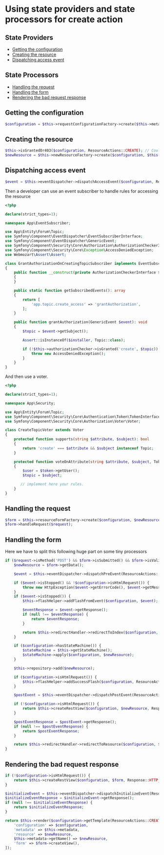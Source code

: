 # Using state providers and state processors for create action

## State Providers

* [Getting the configuration](#state-processors)
* [Creating the resource](#creating-the-resource)
* [Dispatching access event](#dispatching-access-event)

## State Processors

* [Handling the request](#handling-the-request)
* [Handling the form](#handling-the-form)
* [Rendering the bad request response](#rendering-the-bad-request-response)

## Getting the configuration
```php
$configuration = $this->requestConfigurationFactory->create($this->metadata, $request);
```

## Creating the resource
```php
$this->isGrantedOr403($configuration, ResourceActions::CREATE); // Could be replace by 
$newResource = $this->newResourceFactory->create($configuration, $this->factory);
```

## Dispatching access event
```php
$event = $this->eventDispatcher->dispatchAccessEvent($configuration, ResourceActions::CREATE, $newResource);
```

Then a developer can use an event subscriber to handle rules for accessing the resource
```php
<?php

declare(strict_types=1);

namespace App\EventSubscriber;

use App\Entity\Forum\Topic;
use Symfony\Component\EventDispatcher\EventSubscriberInterface;
use Symfony\Component\EventDispatcher\GenericEvent;
use Symfony\Component\Security\Core\Authorization\AuthorizationCheckerInterface;
use Symfony\Component\Security\Core\Exception\AccessDeniedException;
use Webmozart\Assert\Assert;

class GrantAuthorizationOnCreatingTopicSubscriber implements EventSubscriberInterface
{
    public function __construct(private AuthorizationCheckerInterface $authorizationChecker)
    {
    }

    public static function getSubscribedEvents(): array
    {
        return [
            'app.topic.create_access' => 'grantAuthorization',
        ];
    }

    public function grantAuthorization(GenericEvent $event): void
    {
        $topic = $event->getSubject();

        Assert::isInstanceOf($installer, Topic::class);

        if (!$this->authorizationChecker->isGranted('create', $topic)) {
            throw new AccessDeniedException();
        }
    }
}
```

And then use a voter.

```php
<?php

declare(strict_types=1);

namespace App\Security;

use App\Entity\Forum\Topic;
use Symfony\Component\Security\Core\Authentication\Token\TokenInterface;
use Symfony\Component\Security\Core\Authorization\Voter\Voter;

class CreateTopicVoter extends Voter
{
    protected function supports(string $attribute, $subject): bool
    {
        return 'create' === $attribute && $subject instanceof Topic;
    }

    protected function voteOnAttribute(string $attribute, $subject, TokenInterface $token): bool
    {
        $user = $token->getUser();
        $topic = $subject;

       // implement here your rules.
    }
}

```


## Handling the request

```php
$form = $this->resourceFormFactory->create($configuration, $newResource);
$form->handleRequest($request);
```

## Handling the form

Here we have to split this following huge part on some tiny processors

```php
if ($request->isMethod('POST') && $form->isSubmitted() && $form->isValid()) {
    $newResource = $form->getData();

    $event = $this->eventDispatcher->dispatchPreEvent(ResourceActions::CREATE, $configuration, $newResource);

    if ($event->isStopped() && !$configuration->isHtmlRequest()) {
        throw new HttpException($event->getErrorCode(), $event->getMessage());
    }
    if ($event->isStopped()) {
        $this->flashHelper->addFlashFromEvent($configuration, $event);

        $eventResponse = $event->getResponse();
        if (null !== $eventResponse) {
            return $eventResponse;
        }

        return $this->redirectHandler->redirectToIndex($configuration, $newResource);
    }

    if ($configuration->hasStateMachine()) {
        $stateMachine = $this->getStateMachine();
        $stateMachine->apply($configuration, $newResource);
    }

    $this->repository->add($newResource);

    if ($configuration->isHtmlRequest()) {
        $this->flashHelper->addSuccessFlash($configuration, ResourceActions::CREATE, $newResource);
    }

    $postEvent = $this->eventDispatcher->dispatchPostEvent(ResourceActions::CREATE, $configuration, $newResource);

    if (!$configuration->isHtmlRequest()) {
        return $this->createRestView($configuration, $newResource, Response::HTTP_CREATED);
    }

    $postEventResponse = $postEvent->getResponse();
    if (null !== $postEventResponse) {
        return $postEventResponse;
    }

    return $this->redirectHandler->redirectToResource($configuration, $newResource);
}
```

## Rendering the bad request response

```php
if (!$configuration->isHtmlRequest()) {
    return $this->createRestView($configuration, $form, Response::HTTP_BAD_REQUEST);
}

$initializeEvent = $this->eventDispatcher->dispatchInitializeEvent(ResourceActions::CREATE, $configuration, $newResource);
$initializeEventResponse = $initializeEvent->getResponse();
if (null !== $initializeEventResponse) {
    return $initializeEventResponse;
}

return $this->render($configuration->getTemplate(ResourceActions::CREATE . '.html'), [
    'configuration' => $configuration,
    'metadata' => $this->metadata,
    'resource' => $newResource,
    $this->metadata->getName() => $newResource,
    'form' => $form->createView(),
]);
```
